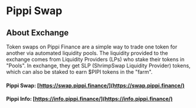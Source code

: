 # Pippi Swap

## About Exchange​

Token swaps on Pippi Finance are a simple way to trade one token for another via automated liquidity pools. The liquidity provided to the exchange comes from Liquidity Providers \(LPs\) who stake their tokens in "Pools". In exchange, they get SLP \(ShrimpSwap Liquidity Provider\) tokens, which can also be staked to earn $PIPI tokens in the "farm".

#### **Pippi Swap**: [https://swap.pippi.finance/](https://swap.pippi.finance/)

#### Pippi Info: [https://info.pippi.finance/](https://info.pippi.finance/)

